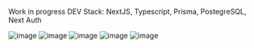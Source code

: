 Work in progress
DEV Stack: NextJS, Typescript, Prisma, PostegreSQL, Next Auth

![image](https://user-images.githubusercontent.com/45149278/178851974-b42f0a49-d2e6-4ff7-b22f-c9a2b8943e15.png)
![image](https://user-images.githubusercontent.com/45149278/178852060-c416e9af-4d77-4770-8a69-791e978aaa25.png)
![image](https://user-images.githubusercontent.com/45149278/178852102-680653ca-8d9e-4167-8215-5b23f5c71347.png)
![image](https://user-images.githubusercontent.com/45149278/178851944-8089257e-fc89-4608-8e79-314c24c8e8da.png)
![image](https://user-images.githubusercontent.com/45149278/178851923-21d19fe6-cff4-4e9b-bf4a-3dfa4d84663a.png)

